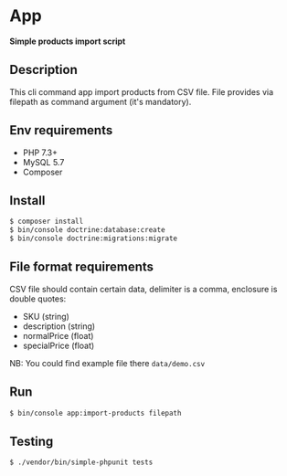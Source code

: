 # App

**Simple products import script**

## Description

This cli command app import products from CSV file. File provides via filepath as command argument (it's mandatory).

## Env requirements

- PHP 7.3+
- MySQL 5.7
- Composer

## Install

``` bash
$ composer install
$ bin/console doctrine:database:create
$ bin/console doctrine:migrations:migrate
```

## File format requirements

CSV file should contain certain data, delimiter is a comma, enclosure is double quotes:

- SKU (string)
- description (string)
- normalPrice (float)
- specialPrice (float)

NB: You could find example file there ```data/demo.csv```

## Run

``` bash
$ bin/console app:import-products filepath
```

## Testing

``` bash
$ ./vendor/bin/simple-phpunit tests
```
